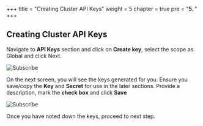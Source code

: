 +++
title = "Creating Cluster API Keys"
weight = 5
chapter = true
pre = "<b>5. </b>"
+++

## Creating Cluster API Keys

Navigate to **API Keys** section and click on **Create key**, select the scope as Global and click Next.

![Subscribe](/images/createAPI/1.png)

On the next screen, you will see the keys generated for you. Ensure you save/copy the **Key** and **Secret** for use in the later sections. Provide a description, mark the **check box** and click **Save**

![Subscribe](/images/createAPI/2.png)

Once you have noted down the keys, proceed to next step.